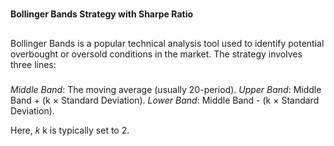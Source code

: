 #
**Bollinger Bands Strategy with Sharpe Ratio**
##
Bollinger Bands is a popular technical analysis tool used to identify potential overbought or oversold conditions in the market. The strategy involves three lines:
###
*Middle Band*: The moving average (usually 20-period).
*Upper Band*: Middle Band + (k × Standard Deviation).
*Lower Band*: Middle Band - (k × Standard Deviation).

Here, 
𝑘
k is typically set to 2.
